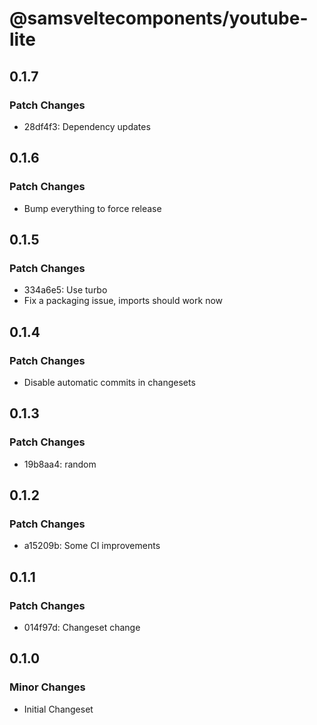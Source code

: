 # @samsveltecomponents/youtube-lite

## 0.1.7

### Patch Changes

- 28df4f3: Dependency updates

## 0.1.6

### Patch Changes

- Bump everything to force release

## 0.1.5

### Patch Changes

- 334a6e5: Use turbo
- Fix a packaging issue, imports should work now

## 0.1.4

### Patch Changes

- Disable automatic commits in changesets

## 0.1.3

### Patch Changes

- 19b8aa4: random

## 0.1.2

### Patch Changes

- a15209b: Some CI improvements

## 0.1.1

### Patch Changes

- 014f97d: Changeset change

## 0.1.0

### Minor Changes

- Initial Changeset
